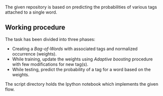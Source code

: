 The given repository is based on predicting the probabilities of various tags attached to a single word.  

## Working procedure  
The task has been divided into three phases: 
* Creating a *Bag-of-Words* with associated tags and normalized occurrence (weights).
* While training, update the weights using *Adaptive boosting* procedure with few modifications for new tag(s).
* While testing, predict the probability of a tag for a word based on the weights.

The script directory holds the Ipython notebook which implements the given flow.
